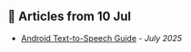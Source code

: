 ## 📝 Articles from 10 Jul
- [Android Text-to-Speech Guide](https://proandroiddev.com/mastering-android-text-to-speech-the-ultimate-guide-8932b21afcda) - *July 2025*

